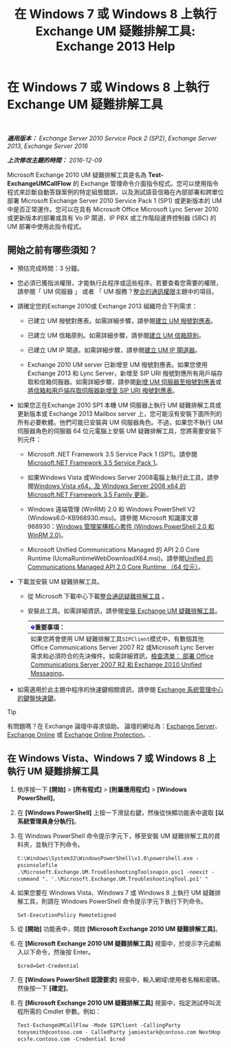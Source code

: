 ﻿---
title: '在 Windows 7 或 Windows 8 上執行 Exchange UM 疑難排解工具: Exchange 2013 Help'
TOCTitle: 在 Windows 7 或 Windows 8 上執行 Exchange UM 疑難排解工具
ms:assetid: 98d6869d-ee4a-4088-849d-ef75b0f5d932
ms:mtpsurl: https://technet.microsoft.com/zh-tw/library/Ff851872(v=EXCHG.150)
ms:contentKeyID: 56271551
ms.date: 05/21/2018
mtps_version: v=EXCHG.150
ms.translationtype: MT
---

# 在 Windows 7 或 Windows 8 上執行 Exchange UM 疑難排解工具

 

_**適用版本：** Exchange Server 2010 Service Pack 2 (SP2), Exchange Server 2013, Exchange Server 2016_

_**上次修改主題的時間：** 2016-12-09_

Microsoft Exchange 2010 UM 疑難排解工具是名為 **Test-ExchangeUMCallFlow** 的 Exchange 管理命令介面指令程式。您可以使用指令程式來診斷自動答錄案例的特定組態錯誤，以及測試語音信箱在內部部署和跨單位部署 Microsoft Exchange Server 2010 Service Pack 1 (SP1) 或更新版本的 UM 中是否正常運作。您可以在具有 Microsoft Office Microsoft Lync Server 2010 或更新版本的部署或具有 Vo IP 閘道、IP PBX 或工作階段邊界控制器 (SBC) 的 UM 部署中使用此指令程式。

## 開始之前有哪些須知？

  - 預估完成時間：3 分鐘。

  - 您必須已獲指派權限，才能執行此程序或這些程序。若要查看您需要的權限，請參閱「 UM 伺服器 」 或者 「 UM 服務？[整合的通訊權限](unified-messaging-permissions-exchange-2013-help.md)主題中的項目。

  - 請確定您的Exchange 2010或 Exchange 2013 組織符合下列需求：
    
      - 已建立 UM 撥號對應表。如需詳細步驟，請參閱[建立 UM 撥號對應表](create-a-um-dial-plan-exchange-2013-help.md)。
    
      - 已建立 UM 信箱原則。如需詳細步驟，請參閱[建立 UM 信箱原則](create-a-um-mailbox-policy-exchange-2013-help.md)。
    
      - 已建立 UM IP 閘道。如需詳細步驟，請參閱[建立 UM IP 閘道器](create-a-um-ip-gateway-exchange-2013-help.md)。
    
      - Exchange 2010 UM server 已新增至 UM 撥號對應表。如果您使用 Exchange 2013 和 Lync Server，新增至 SIP URI 撥號對應所有用戶端存取和信箱伺服器。如需詳細步驟，請參閱[新增 UM 伺服器至撥號對應表](https://go.microsoft.com/fwlink/p/?linkid=313051)或[將信箱和用戶端存取伺服器新增至 SIP URI 撥號對應表](add-mailbox-and-client-access-servers-to-a-sip-uri-dial-plan-exchange-2013-help.md)。

  - 如果您正在Exchange 2010 SP1 本機 UM 伺服器上執行 UM 疑難排解工具或更新版本或 Exchange 2013 Mailbox server 上，您可能沒有安裝下面所列的所有必要軟體。他們可能已安裝與 UM 伺服器角色。不過，如果您不執行 UM 伺服器角色的伺服器 64 位元電腦上安裝 UM 疑難排解工具，您將需要安裝下列元件：
    
      - Microsoft .NET Framework 3.5 Service Pack 1 (SP1)。請參閱[Microsoft.NET Framework 3.5 Service Pack 1](https://go.microsoft.com/fwlink/p/?linkid=152380)。
    
      - 如果Windows Vista 或Windows Server 2008電腦上執行此工具，請參閱[Windows Vista x64，及 Windows Server 2008 x64 的 Microsoft.NET Framework 3.5 Family 更新](https://go.microsoft.com/fwlink/p/?linkid=178998)。
    
      - Windows 遠端管理 (WinRM) 2.0 和 Windows PowerShell V2 (Windows6.0-KB968930.msu)。請參閱 Microsoft 知識庫文章 968930：[Windows 管理架構核心套件 (Windows PowerShell 2.0 和 WinRM 2.0)](http://go.microsoft.com/fwlink/p/?linkid=3052&kbid=968930)。
    
      - Microsoft Unified Communications Managed 的 API 2.0 Core Runtime (UcmaRuntimeWebDownloadX64.msi)。請參閱[Unified 的 Communications Managed API 2.0 Core Runtime （64 位元）](https://go.microsoft.com/fwlink/p/?linkid=198175)。

  - 下載並安裝 UM 疑難排解工具。
    
      - 從 Microsoft 下載中心下載[整合通訊疑難排解工具](https://go.microsoft.com/fwlink/p/?linkid=182625) 。
    
      - 安裝此工具。如需詳細資訊，請參閱[安裝 Exchange UM 疑難排解工具](install-the-exchange-um-troubleshooting-tool-exchange-2013-help.md)。
        
        <table>
        <thead>
        <tr class="header">
        <th><img src="images/Bb124558.important(EXCHG.150).gif" title="重要事項" alt="重要事項" />重要事項：</th>
        </tr>
        </thead>
        <tbody>
        <tr class="odd">
        <td>如果您將會使用 UM 疑難排解工具<code>SIPClient</code>模式中，有數個其他 Office Communications Server 2007 R2 或Microsoft Lync Server 需求和必須符合的先決條件。如需詳細資訊，<a href="https://go.microsoft.com/fwlink/p/?linkid=311961">檢查清單： 部署 Office Communications Server 2007 R2 和 Exchange 2010 Unified Messaging</a>。</td>
        </tr>
        </tbody>
        </table>


  - 如需適用於此主題中程序的快速鍵相關資訊，請參閱 [Exchange 系統管理中心的鍵盤快速鍵](keyboard-shortcuts-in-the-exchange-admin-center-exchange-online-protection-help.md)。


> [!TIP]  
> 有問題嗎？在 Exchange 論壇中尋求協助。 論壇的網址為：<a href="https://go.microsoft.com/fwlink/p/?linkid=60612">Exchange Server</a>、 <a href="https://go.microsoft.com/fwlink/p/?linkid=267542">Exchange Online</a> 或 <a href="https://go.microsoft.com/fwlink/p/?linkid=285351">Exchange Online Protection</a>。.




## 在 Windows Vista、Windows 7 或 Windows 8 上執行 UM 疑難排解工具

1.  依序按一下 **\[開始\]** \> **\[所有程式\]** \> **\[附屬應用程式\]** \> **\[Windows PowerShell\]**。

2.  在 **\[Windows PowerShell\]** 上按一下滑鼠右鍵，然後從快顯功能表中選取 **\[以系統管理員身分執行\]**。

3.  在 Windows PowerShell 命令提示字元下，移至安裝 UM 疑難排解工具的資料夾，並執行下列命令。
    
        C:\Windows\System32\WindowsPowerShell\v1.0\powershell.exe -psconsolefile .\Microsoft.Exchange.UM.TroubleshootingToolsnapin.psc1 -noexit -command ". '.\Microsoft.Exchange.UM.TroubleshootingTool.ps1' "

4.  如果您要在 Windows Vista、Windows 7 或 Windows 8 上執行 UM 疑難排解工具，則請在 Windows PowerShell 命令提示字元下執行下列命令。
    
        Set-ExecutionPolicy RemoteSigned

5.  從 **\[開始\]** 功能表中，開啟 **\[Microsoft Exchange 2010 UM 疑難排解工具\]**。

6.  在 **\[Microsoft Exchange 2010 UM 疑難排解工具\]** 視窗中，於提示字元處輸入以下命令，然後按 Enter。
    
        $cred=Get-Credential

7.  在 **\[Windows PowerShell 認證要求\]** 視窗中，輸入網域\\使用者名稱和密碼，然後按一下 **\[確定\]**。

8.  在 **\[Microsoft Exchange 2010 UM 疑難排解工具\]** 視窗中，指定測試呼叫流程所需的 Cmdlet 參數。例如：
    
        Test-ExchangeUMCallFlow -Mode SIPClient -CallingParty tonysmith@contoso.com - CalledParty jamiestark@contoso.com NextHop ocsfe.contoso.com -Credential $cred

